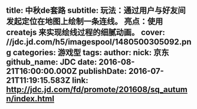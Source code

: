 title: 中秋de套路
subtitle: 玩法：通过用户与好友间发起定位在地图上绘制一条连线。 亮点：使用 createjs 来实现绘线过程的细腻动画。
cover: //jdc.jd.com/h5/imagespool/1480500305092.png
categories: 游戏型
tags:
author:
  nick: 京东
  github_name: JDC
date: 2016-08-21T16:00:00.000Z
publishDate: 2016-07-21T11:19:15.583Z
link: http://jdc.jd.com/fd/promote/201608/sq_autumn/index.html
---
